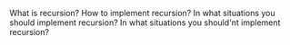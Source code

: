 What is recursion?
How to implement recursion?
In what situations you should implement recursion?
In what situations you should'nt implement recursion?
